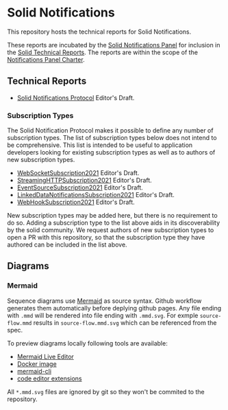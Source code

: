 # Solid Notifications

This repository hosts the technical reports for Solid Notifications.

These reports are incubated by the [Solid Notifications Panel](https://github.com/solid/notifications-panel) for inclusion in the [Solid Technical Reports](https://solidproject.org/TR/). The reports are within the scope of the [Notifications Panel Charter](https://github.com/solid/process/blob/main/notifications-panel-charter.md).

## Technical Reports
* [Solid Notifications Protocol](https://solid.github.io/notifications/protocol) Editor's Draft.

### Subscription Types

The Solid Notification Protocol makes it possible to define any number of subscription types.
The list of subscription types below does not intend to be comprehensive. This list is intended
to be useful to application developers looking for existing subscription types as well as to
authors of new subscription types.

* [WebSocketSubscription2021](https://solid.github.io/notifications/websocket-subscription-2021) Editor's Draft.
* [StreamingHTTPSubscription2021](https://solid.github.io/notifications/streaming-http-subscription-2021) Editor's Draft.
* [EventSourceSubscription2021](https://solid.github.io/notifications/eventsource-subscription-2021) Editor's Draft.
* [LinkedDataNotificationsSubscription2021](https://solid.github.io/notifications/linkeddatanotifications-subscription-2021) Editor's Draft.
* [WebHookSubscription2021](https://github.com/solid/notifications/blob/main/webhook-subscription.md) Editor's Draft.

New subscription types may be added here, but there is no requirement to do so. Adding a subscription type to the list above aids in its discoverability by the solid community. We request authors of new subscription types to open a PR with this repository, so that the subscription type they have authored can be included in the list above.

## Diagrams

### Mermaid

Sequence diagrams use [Mermaid](https://mermaid-js.github.io/mermaid/) as source syntax.
Github workflow generates them automatically before deplying github pages.
Any file ending with `.mmd` will be rendered into file ending with `.mmd.svg`.
For exmple `source-flow.mmd` results in `source-flow.mmd.svg` which can be referenced from the spec.

To preview diagrams locally following tools are available:

* [Mermaid Live Editor](https://mermaid-js.github.io/mermaid-live-editor/)
* [Docker image](https://hub.docker.com/r/matthewfeickert/mermaid-cli)
* [mermaid-cli](https://www.npmjs.com/package/@mermaid-js/mermaid-cli)
* [code editor extensions](https://github.com/mermaid-js/mermaid/blob/develop/docs/integrations.md#editor-plugins)

All `*.mmd.svg` files are ignored by git so they won't be commited to the repository.

